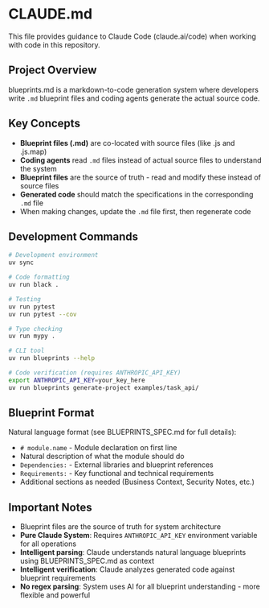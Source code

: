 # CLAUDE.md

This file provides guidance to Claude Code (claude.ai/code) when working with code in this repository.

## Project Overview

blueprints.md is a markdown-to-code generation system where developers write `.md` blueprint files and coding agents generate the actual source code.

## Key Concepts

- **Blueprint files (.md)** are co-located with source files (like .js and .js.map)
- **Coding agents** read `.md` files instead of actual source files to understand the system
- **Blueprint files** are the source of truth - read and modify these instead of source files
- **Generated code** should match the specifications in the corresponding `.md` file
- When making changes, update the `.md` file first, then regenerate code

## Development Commands

```bash
# Development environment
uv sync

# Code formatting
uv run black .

# Testing
uv run pytest
uv run pytest --cov

# Type checking
uv run mypy .

# CLI tool
uv run blueprints --help

# Code verification (requires ANTHROPIC_API_KEY)
export ANTHROPIC_API_KEY=your_key_here
uv run blueprints generate-project examples/task_api/
```

## Blueprint Format

Natural language format (see BLUEPRINTS_SPEC.md for full details):
- `# module.name` - Module declaration on first line
- Natural description of what the module should do
- `Dependencies:` - External libraries and blueprint references
- `Requirements:` - Key functional and technical requirements  
- Additional sections as needed (Business Context, Security Notes, etc.)

## Important Notes

- Blueprint files are the source of truth for system architecture
- **Pure Claude System**: Requires `ANTHROPIC_API_KEY` environment variable for all operations
- **Intelligent parsing**: Claude understands natural language blueprints using BLUEPRINTS_SPEC.md as context
- **Intelligent verification**: Claude analyzes generated code against blueprint requirements
- **No regex parsing**: System uses AI for all blueprint understanding - more flexible and powerful